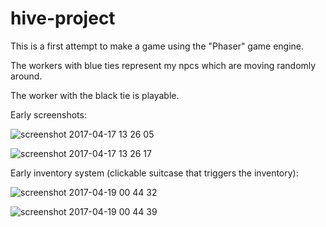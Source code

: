 # hive-project
This is a first attempt to make a game using the "Phaser" game engine.

The workers with blue ties represent my npcs which are moving randomly around.

The worker with the black tie is playable.

Early screenshots:

![screenshot 2017-04-17 13 26 05](https://cloud.githubusercontent.com/assets/20909245/25087814/0312c77c-2372-11e7-96df-83663c13dda2.png)

![screenshot 2017-04-17 13 26 17](https://cloud.githubusercontent.com/assets/20909245/25087872/533c1492-2372-11e7-88d4-fa34077f6114.png)

Early inventory system (clickable suitcase that triggers the inventory):

![screenshot 2017-04-19 00 44 32](https://cloud.githubusercontent.com/assets/20909245/25156218/8ca225a0-2499-11e7-8220-3c26f4c8bd4d.png)

![screenshot 2017-04-19 00 44 39](https://cloud.githubusercontent.com/assets/20909245/25156219/8cb9339e-2499-11e7-9573-94a1cd2dae4c.png)
